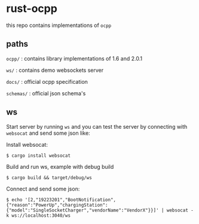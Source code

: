 # rust-ocpp

this repo contains implementations of `ocpp`

## paths

`ocpp/` : contains library implementations of 1.6 and 2.0.1

`ws/` : contains demo websockets server

`docs/` : official ocpp specification

`schemas/` : official json schema's

## ws

Start server by running `ws` and you can test the 
server by connecting with `websocat` and send some json
like:

Install websocat: 

```shell
$ cargo install websocat
```

Build and run ws, example with debug build

```shell
$ cargo build && target/debug/ws
```

Connect and send some json:
```shell
$ echo '[2,"19223201","BootNotification",{"reason":"PowerUp","chargingStation":{"model":"SingleSocketCharger","vendorName":"VendorX"}}]' | websocat -k ws://localhost:3040/ws
```